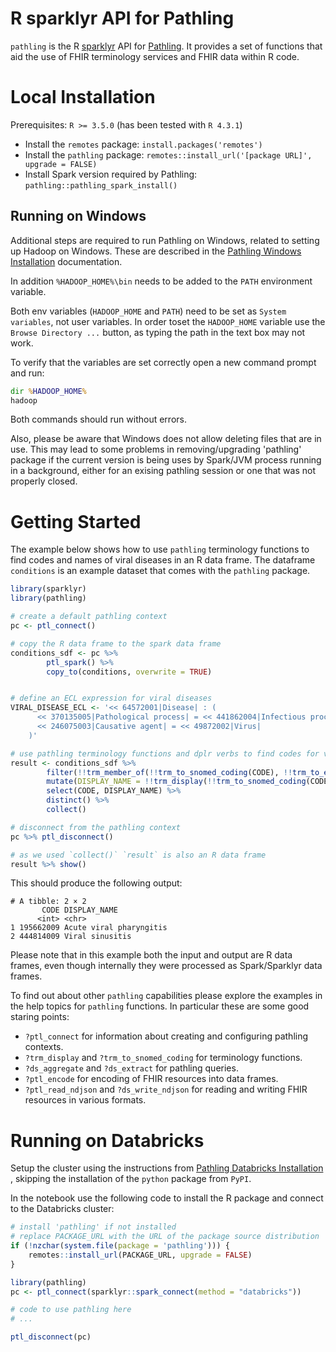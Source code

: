 R sparklyr API for Pathling
=======================

``pathling`` is the R [sparklyr](https://spark.rstudio.com/) API
for [Pathling](https://pathling.csiro.au). It provides a set of functions that
aid the use of FHIR terminology services and FHIR data within R code.

# Local Installation

Prerequisites: `R >= 3.5.0` (has been tested with `R 4.3.1`)

* Install the `remotes` package: `install.packages('remotes')`
* Install the `pathling`
  package: `remotes::install_url('[package URL]', upgrade = FALSE)`
* Install Spark version required by
  Pathling: `pathling::pathling_spark_install()`

## Running on Windows

Additional steps are required to run Pathling on Windows, related to setting up
Hadoop on Windows. These are described in
the [Pathling Windows Installation](https://pathling.csiro.au/docs/libraries/installation/windows)
documentation.

In addition `%HADOOP_HOME%\bin` needs to be added to the `PATH` environment
variable.

Both env variables (`HADOOP_HOME` and `PATH`) need to be set
as `System variables`, not user variables. In order toset the `HADOOP_HOME`
variable use the `Browse Directory ...`  button, as typing the path in the text
box may not work.

To verify that the variables are set correctly open a new command prompt and
run:

```cmd
dir %HADOOP_HOME%
hadoop
```

Both commands should run without errors.

Also, please be aware that Windows does not allow deleting files that are in
use. This may lead to some problems in removing/upgrading 'pathling' package if
the current version is being uses by Spark/JVM process running in a background,
either for an exising pathling session or one that was not properly closed.

# Getting Started

The example below shows how to use `pathling` terminology functions to find
codes and names of viral diseases in an R data frame. The dataframe `conditions`
is an example dataset that comes with the `pathling` package.

```R
library(sparklyr)
library(pathling)

# create a default pathling context
pc <- ptl_connect()

# copy the R data frame to the spark data frame
conditions_sdf <- pc %>%
        ptl_spark() %>%
        copy_to(conditions, overwrite = TRUE)


# define an ECL expression for viral diseases
VIRAL_DISEASE_ECL <- '<< 64572001|Disease| : (
      << 370135005|Pathological process| = << 441862004|Infectious process|,
      << 246075003|Causative agent| = << 49872002|Virus|
    )'

# use pathling terminology functions and dplr verbs to find codes for viral diseases and obtain their display names
result <- conditions_sdf %>%
        filter(!!trm_member_of(!!trm_to_snomed_coding(CODE), !!trm_to_ecl_value_set(VIRAL_DISEASE_ECL))) %>%
        mutate(DISPLAY_NAME = !!trm_display(!!trm_to_snomed_coding(CODE))) %>%
        select(CODE, DISPLAY_NAME) %>%
        distinct() %>%
        collect()

# disconnect from the pathling context
pc %>% ptl_disconnect()

# as we used `collect()` `result` is also an R data frame
result %>% show()
```

This should produce the following output:

```
# A tibble: 2 × 2
       CODE DISPLAY_NAME           
      <int> <chr>                  
1 195662009 Acute viral pharyngitis
2 444814009 Viral sinusitis   
```

Please note that in this example both the input and output are R data frames,
even though internally they were processed as Spark/Sparklyr data frames.

To find out about other `pathling` capabilities please explore the examples in
the help topics for `pathling` functions. In particular these are some good
staring points:

- `?ptl_connect` for information about creating and configuring pathling
  contexts.
- `?trm_display` and `?trm_to_snomed_coding` for terminology functions.
- `?ds_aggregate` and `?ds_extract` for pathling queries.
- `?ptl_encode` for encoding of FHIR resources into data frames.
- `?ptl_read_ndjson` and `?ds_write_ndjson` for reading and writing FHIR
  resources in various formats.

# Running on Databricks

Setup the cluster using the instructions
from [Pathling Databricks Installation](https://pathling.csiro.au/docs/libraries/installation/databricks)
, skipping the installation of the `python` package from `PyPI`.

In the notebook use the following code to install the R package and connect to
the Databricks cluster:

```r
# install 'pathling' if not installed
# replace PACKAGE_URL with the URL of the package source distribution
if (!nzchar(system.file(package = 'pathling'))) {
    remotes::install_url(PACKAGE_URL, upgrade = FALSE)
}

library(pathling)
pc <- ptl_connect(sparklyr::spark_connect(method = "databricks"))

# code to use pathling here
# ...

ptl_disconnect(pc)
```
